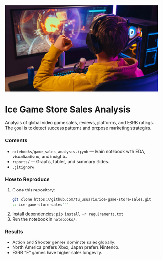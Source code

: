 <p align="center">
  <img src="game.jpg" alt="Ice Game Store Analysis Banner" width="800">
</p>

# Ice Game Store Sales Analysis

Analysis of global video game sales, reviews, platforms, and ESRB ratings. The goal is to detect success patterns and propose marketing strategies.

### Contents
- `notebooks/game_sales_analysis.ipynb` — Main notebook with EDA, visualizations, and insights.
- `reports/` — Graphs, tables, and summary slides.
- `.gitignore`

### How to Reproduce
1. Clone this repository:
   ```bash
   git clone https://github.com/tu_usuario/ice-game-store-sales.git
   cd ice-game-store-sales```
2. Install dependencies:
    ```pip install -r requirements.txt```
3. Run the notebook in `notebooks/`.

### Results
- Action and Shooter genres dominate sales globally.
- North America prefers Xbox; Japan prefers Nintendo.
- ESRB "E" games have higher sales longevity.

